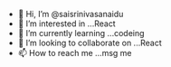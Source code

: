 - 👋 Hi, I’m @saisrinivasanaidu
- 👀 I’m interested in ...React
- 🌱 I’m currently learning ...codeing
- 💞️ I’m looking to collaborate on ...React
- 📫 How to reach me ...msg me

<!---
saisrinivasanaidu/saisrinivasanaidu is a ✨ special ✨ repository because its `README.md` (this file) appears on your GitHub profile.
You can click the Preview link to take a look at your changes.
--->
